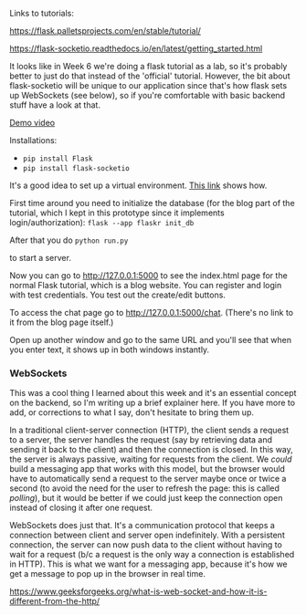 
Links to tutorials:

https://flask.palletsprojects.com/en/stable/tutorial/

https://flask-socketio.readthedocs.io/en/latest/getting_started.html

It looks like in Week 6 we're doing a flask tutorial as a lab, so it's probably better to just do that instead of the 'official' tutorial. However, the bit about flask-socketio will be unique to our application since that's how flask sets up WebSockets (see below), so if you're comfortable with basic backend stuff have a look at that.  

[Demo video](https://drive.google.com/file/d/1p3qomztSkNgYk5gteBOj5wfa3q-isUr_/view?usp=sharing)

Installations:
- ```pip install Flask```
- ```pip install flask-socketio```

It's a good idea to set up a virtual environment. [This link](https://flask.palletsprojects.com/en/stable/installation/) shows how. 

First time around you need to initialize the database (for the blog part of the tutorial, which I kept in this prototype since it implements login/authorization):
```flask --app flaskr init_db```

After that you do
```python run.py```

to start a server. 

Now you can go to http://127.0.0.1:5000 to see the index.html page for the normal Flask tutorial, which is a blog website. You can register and login with test credentials. You test out the create/edit buttons. 

To access the chat page go to http://127.0.0.1:5000/chat. (There's no link to it from the blog page itself.)

Open up another window and go to the same URL and you'll see that when you enter text, it shows up in both windows instantly.

### WebSockets ###
This was a cool thing I learned about this week and it's an essential concept on the backend, so I'm writing up a brief explainer here. If you have more to add, or corrections to what I say, don't hesitate to bring them up. 

In a traditional client-server connection (HTTP), the client sends a request to a server, the server handles the request (say by retrieving data and sending it back to the client) and then the connection is closed. In this way, the server is always passive, waiting for requests from the client. We _could_ build a messaging app that works with this model, but the browser would have to automatically send a request to the server maybe once or twice a second (to avoid the need for the user to refresh the page: this is called _polling_), but it would be better if we could just keep the connection open instead of closing it after one request.

WebSockets does just that. It's a communication protocol that keeps a connection between client and server open indefinitely. With a persistent connection, the server can now push data to the client without having to wait for a request (b/c a request is the only way a connection is established in HTTP). This is what we want for a messaging app, because it's how we get a message to pop up in the browser in real time. 

https://www.geeksforgeeks.org/what-is-web-socket-and-how-it-is-different-from-the-http/
